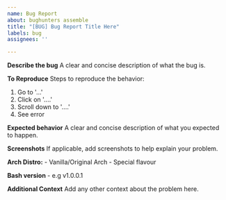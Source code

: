 ```yaml
---
name: Bug Report
about: bughunters assemble
title: "[BUG] Bug Report Title Here"
labels: bug
assignees: ''

---
```


**Describe the bug**
A clear and concise description of what the bug is.

**To Reproduce**
Steps to reproduce the behavior:
1. Go to '...'
2. Click on '....'
3. Scroll down to '....'
4. See error

**Expected behavior**
A clear and concise description of what you expected to happen.

**Screenshots**
If applicable, add screenshots to help explain your problem.

**Arch Distro:**
    - Vanilla/Original Arch
    - Special flavour

**Bash version**
    - e.g v1.0.0.1

**Additional Context**
Add any other context about the problem here.
